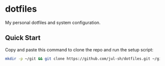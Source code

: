 # dotfiles

My personal dotfiles and system configuration.

## Quick Start

Copy and paste this command to clone the repo and run the setup script:

```bash
mkdir -p ~/git && git clone https://github.com/jul-sh/dotfiles.git ~/git/dotfiles && cd ~/git/dotfiles && ./setup.sh
```
